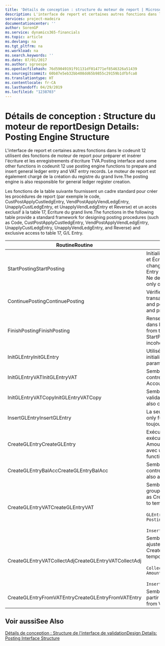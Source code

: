 ```yaml
---
title: 'Détails de conception : structure du moteur de report | Microsoft Docs'
description: L'interface de report et certaines autres fonctions dans le codeunit 12 utilisent des fonctions de moteur de report pour préparer et insérer l'écriture et les enregistrements d'écriture TVA. Le moteur de report est également chargé de la création du registre du grand livre.
services: project-madeira
documentationcenter: ''
author: SorenGP
ms.service: dynamics365-financials
ms.topic: article
ms.devlang: na
ms.tgt_pltfrm: na
ms.workload: na
ms.search.keywords: ''
ms.date: 07/01/2017
ms.author: sgroespe
ms.openlocfilehash: 76d59049191f91131df014771ef8546326a51439
ms.sourcegitcommit: 60b87e5eb32bb408dd65b9855c29159b1dfbfca8
ms.translationtype: HT
ms.contentlocale: fr-CA
ms.lasthandoff: 04/29/2019
ms.locfileid: "1238703"
---
```

# <a name="design-details-posting-engine-structure"></a><span data-ttu-id="c5cc8-104">Détails de conception : Structure du moteur de report</span><span class="sxs-lookup"><span data-stu-id="c5cc8-104">Design Details: Posting Engine Structure</span></span>
<span data-ttu-id="c5cc8-105">L'interface de report et certaines autres fonctions dans le codeunit 12 utilisent des fonctions de moteur de report pour préparer et insérer l'écriture et les enregistrements d'écriture TVA.</span><span class="sxs-lookup"><span data-stu-id="c5cc8-105">Posting interface and some other functions in codeunit 12 use posting engine functions to prepare and insert general ledger entry and VAT entry records.</span></span> <span data-ttu-id="c5cc8-106">Le moteur de report est également chargé de la création du registre du grand livre.</span><span class="sxs-lookup"><span data-stu-id="c5cc8-106">The posting engine is also responsible for general ledger register creation.</span></span>  
  
 <span data-ttu-id="c5cc8-107">Les fonctions de la table suivante fournissent un cadre standard pour créer les procédures de report (par exemple le code, CustPostApplyCustledgEntry, VendPostApplyVendLedgEntry, UnapplyCustLedgEntry, et UnapplyVendLedgEntry et Reverse) et un accès exclusif à la table 17, Écriture du grand livre.</span><span class="sxs-lookup"><span data-stu-id="c5cc8-107">The functions in the following table provide a standard framework for designing posting procedures (such as Code, CustPostApplyCustledgEntry, VendPostApplyVendLedgEntry, UnapplyCustLedgEntry, UnapplyVendLedgEntry, and Reverse) and exclusive access to table 17, G/L Entry.</span></span>  
  
|<span data-ttu-id="c5cc8-108">Routine</span><span class="sxs-lookup"><span data-stu-id="c5cc8-108">Routine</span></span>|<span data-ttu-id="c5cc8-109">Description</span><span class="sxs-lookup"><span data-stu-id="c5cc8-109">Description</span></span>|  
|-------------|---------------------------------------|  
|<span data-ttu-id="c5cc8-110">StartPosting</span><span class="sxs-lookup"><span data-stu-id="c5cc8-110">StartPosting</span></span>|<span data-ttu-id="c5cc8-111">Initialise le tampon de report TempGLEntryBuf, verrouille les tables Écriture GL et Écriture TVA et initialise la période comptable, le registre GL et le taux de change.</span><span class="sxs-lookup"><span data-stu-id="c5cc8-111">Initializes posting buffer TempGLEntryBuf, locks G/L Entry and VAT Entry tables, and initializes Accounting Period, G/L Register, and Exchange Rate.</span></span> <span data-ttu-id="c5cc8-112">Ne devrait être appelé qu'une fois, alors NextEntryNo est 0.</span><span class="sxs-lookup"><span data-stu-id="c5cc8-112">Should be called only once, then NextEntryNo is 0.</span></span>|  
|<span data-ttu-id="c5cc8-113">ContinuePosting</span><span class="sxs-lookup"><span data-stu-id="c5cc8-113">ContinuePosting</span></span>|<span data-ttu-id="c5cc8-114">Vérifie et reporte la TVA non réalisée pour le précédent incrément de transaction NextTransactionNo et prépare le report de la ligne suivante.</span><span class="sxs-lookup"><span data-stu-id="c5cc8-114">Checks and posts unrealized VAT for previous transaction increment NextTransactionNo and prepares post of next line.</span></span>|  
|<span data-ttu-id="c5cc8-115">FinishPosting</span><span class="sxs-lookup"><span data-stu-id="c5cc8-115">FinishPosting</span></span>|<span data-ttu-id="c5cc8-116">Renseigne le report en insérant des écritures à partir d'un tampon temporaire dans la table de base de données.</span><span class="sxs-lookup"><span data-stu-id="c5cc8-116">Completes posting by inserting G/L entries from temporary buffer into database table.</span></span> <span data-ttu-id="c5cc8-117">Toujours utilisé avec StartPosting.</span><span class="sxs-lookup"><span data-stu-id="c5cc8-117">Always used together with StartPosting.</span></span> <span data-ttu-id="c5cc8-118">Vérifie les incohérences.</span><span class="sxs-lookup"><span data-stu-id="c5cc8-118">Checks for inconsistencies.</span></span>|  
|<span data-ttu-id="c5cc8-119">InitGLEntry</span><span class="sxs-lookup"><span data-stu-id="c5cc8-119">InitGLEntry</span></span>|<span data-ttu-id="c5cc8-120">Utilisé pour lancer la nouvelle écriture pour Ligne journal général.</span><span class="sxs-lookup"><span data-stu-id="c5cc8-120">Used to initialize new G/L entry for Gen. Jnl Line.</span></span> <span data-ttu-id="c5cc8-121">Retourne GLEntry comme paramètre.</span><span class="sxs-lookup"><span data-stu-id="c5cc8-121">Returns GLEntry as parameter.</span></span>|  
|<span data-ttu-id="c5cc8-122">InitGLEntryVAT</span><span class="sxs-lookup"><span data-stu-id="c5cc8-122">InitGLEntryVAT</span></span>|<span data-ttu-id="c5cc8-123">Semblable à InitGLEntry, mais affecte également Numéro de compte contrepartie et SummarizeVAT.</span><span class="sxs-lookup"><span data-stu-id="c5cc8-123">Same as InitGLEntry, but also assigns Bal. Account No. and SummarizeVAT.</span></span>|  
|<span data-ttu-id="c5cc8-124">InitGLEntryVATCopy</span><span class="sxs-lookup"><span data-stu-id="c5cc8-124">InitGLEntryVATCopy</span></span>|<span data-ttu-id="c5cc8-125">Semblable à InitGLEntryVAT, mais copie également les données des groupes de validation de l'écriture TVA avant SummarizeVAT.</span><span class="sxs-lookup"><span data-stu-id="c5cc8-125">Similar to InitGLEntryVAT, but also copies posting groups data from VAT Entry before SummarizeVAT.</span></span>|  
|<span data-ttu-id="c5cc8-126">InsertGLEntry</span><span class="sxs-lookup"><span data-stu-id="c5cc8-126">InsertGLEntry</span></span>|<span data-ttu-id="c5cc8-127">La seule fonction qui insère l'écriture dans la table TempGLEntryBuf globale.</span><span class="sxs-lookup"><span data-stu-id="c5cc8-127">The only function that inserts G/L entry into global TempGLEntryBuf table.</span></span> <span data-ttu-id="c5cc8-128">Utilisez toujours cette fonction pour insérer.</span><span class="sxs-lookup"><span data-stu-id="c5cc8-128">Always use this function for insert.</span></span>|  
|<span data-ttu-id="c5cc8-129">CreateGLEntry</span><span class="sxs-lookup"><span data-stu-id="c5cc8-129">CreateGLEntry</span></span>|<span data-ttu-id="c5cc8-130">Exécute InitGLEntry, affecte le montant des devises supplémentaires, puis exécute InsertGLEntry.</span><span class="sxs-lookup"><span data-stu-id="c5cc8-130">Performs an InitGLEntry, assigns Additional Currency Amount, and then performs InsertGLEntry.</span></span> <span data-ttu-id="c5cc8-131">Remplace plusieurs lignes de code avec un seul appel de fonction.</span><span class="sxs-lookup"><span data-stu-id="c5cc8-131">Replaces several lines of code with a single function call.</span></span>|  
|<span data-ttu-id="c5cc8-132">CreateGLEntryBalAcc</span><span class="sxs-lookup"><span data-stu-id="c5cc8-132">CreateGLEntryBalAcc</span></span>|<span data-ttu-id="c5cc8-133">Semblable à CreateGLEntry, mais affecte également Type de compte contrepartie et Numéro de compte contrepartie.</span><span class="sxs-lookup"><span data-stu-id="c5cc8-133">Same as CreateGLEntry, but also assigns Bal. Account Type and Bal. Account No.</span></span>|  
|<span data-ttu-id="c5cc8-134">CreateGLEntryVAT</span><span class="sxs-lookup"><span data-stu-id="c5cc8-134">CreateGLEntryVAT</span></span>|<span data-ttu-id="c5cc8-135">Semblable à CreateGLEntry, mais avec le traitement supplémentaire pour les groupes de validation et l'enregistrement sur un tampon TVA temporaire :</span><span class="sxs-lookup"><span data-stu-id="c5cc8-135">Same as CreateGLEntry, but with additional processing for posting groups and saving to temporary VAT buffer:</span></span><br /><br /> `GLEntry.CopyPostingGroupsFromDtldCVBuf(DtldCVLedgEntryBuf,GenJnlLine."Gen. Posting Type");`<br /><br /> `InsertVATEntriesFromTemp(DtldCVLedgEntryBuf,GLEntry);`|  
|<span data-ttu-id="c5cc8-136">CreateGLEntryVATCollectAdj</span><span class="sxs-lookup"><span data-stu-id="c5cc8-136">CreateGLEntryVATCollectAdj</span></span>|<span data-ttu-id="c5cc8-137">Semblable à CreateGLEntry, mais avec la collection supplémentaire des ajustements et l'enregistrement sur un tampon TVA temporaire :</span><span class="sxs-lookup"><span data-stu-id="c5cc8-137">Same as CreateGLEntry, but with additional collection of adjustments and saving to temporary VAT buffer:</span></span><br /><br /> `CollectAdjustment(AdjAmount,GLEntry.Amount,GLEntry."Additional-Currency Amount",OriginalDateSet);`<br /><br /> `InsertVATEntriesFromTemp(DtldCVLedgEntryBuf,GLEntry);`|  
|<span data-ttu-id="c5cc8-138">CreateGLEntryFromVATEntry</span><span class="sxs-lookup"><span data-stu-id="c5cc8-138">CreateGLEntryFromVATEntry</span></span>|<span data-ttu-id="c5cc8-139">Semblable à CreateGLEntry, mais copie également les groupes de validation à partir de l'écriture TVA.</span><span class="sxs-lookup"><span data-stu-id="c5cc8-139">Same as CreateGLEntry, but also copies posting groups from VAT entry.</span></span>|  
  
## <a name="see-also"></a><span data-ttu-id="c5cc8-140">Voir aussi</span><span class="sxs-lookup"><span data-stu-id="c5cc8-140">See Also</span></span>  
 [<span data-ttu-id="c5cc8-141">Détails de conception : Structure de l'interface de validation</span><span class="sxs-lookup"><span data-stu-id="c5cc8-141">Design Details: Posting Interface Structure</span></span>](design-details-posting-interface-structure.md)